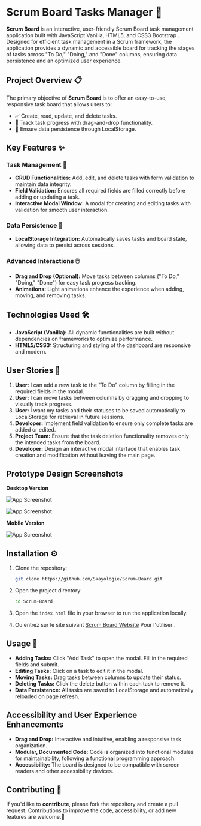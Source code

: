 # Scrum Board Tasks Manager 🚀

**Scrum Board** is an interactive, user-friendly Scrum Board task management application built with JavaScript Vanilla, HTML5, and CSS3 Bootstrap . Designed for efficient task management in a Scrum framework, the application provides a dynamic and accessible board for tracking the stages of tasks across "To Do," "Doing," and "Done" columns, ensuring data persistence and an optimized user experience.

## Project Overview 📋

The primary objective of **Scrum Board** is to offer an easy-to-use, responsive task board that allows users to:

* ✅ Create, read, update, and delete tasks.
* 🔄 Track task progress with drag-and-drop functionality.
* 💾 Ensure data persistence through LocalStorage.

## Key Features ✨

### Task Management 📝

* **CRUD Functionalities:** Add, edit, and delete tasks with form validation to maintain data integrity.
* **Field Validation:** Ensures all required fields are filled correctly before adding or updating a task.
* **Interactive Modal Window:** A modal for creating and editing tasks with validation for smooth user interaction.

### Data Persistence 💾

* **LocalStorage Integration:** Automatically saves tasks and board state, allowing data to persist across sessions.

### Advanced Interactions  🖱️

* **Drag and Drop (Optional):** Move tasks between columns ("To Do," "Doing," "Done") for easy task progress tracking.
* **Animations:** Light animations enhance the experience when adding, moving, and removing tasks.

## Technologies Used 🛠️

* **JavaScript (Vanilla):** All dynamic functionalities are built without dependencies on frameworks to optimize performance.
* **HTML5/CSS3:** Structuring and styling of the dashboard are responsive and modern.


## User Stories 👤

1. **User:** I can add a new task to the "To Do" column by filling in the required fields in the modal.
2. **User:** I can move tasks between columns by dragging and dropping to visually track progress.
3. **User:** I want my tasks and their statuses to be saved automatically to LocalStorage for retrieval in future sessions.
4. **Developer:** Implement field validation to ensure only complete tasks are added or edited.
5. **Project Team:** Ensure that the task deletion functionality removes only the intended tasks from the board.
6. **Developer:** Design an interactive modal interface that enables task creation and modification without leaving the main page.

## Prototype Design Screenshots

**Desktop Version**

![App Screenshot](https://raw.githubusercontent.com/aymanebenhima/YouCodeScrumBoard/refs/heads/main/design/desktop.png)

![App Screenshot](https://raw.githubusercontent.com/aymanebenhima/YouCodeScrumBoard/refs/heads/main/design/modal.png)

**Mobile Version**

![App Screenshot](https://raw.githubusercontent.com/aymanebenhima/YouCodeScrumBoard/refs/heads/main/design/mobile.png)

## Installation ⚙️

1. Clone the repository:
   ```bash
   git clone https://github.com/Skayologie/Scrum-Board.git

2. Open the project directory:
   ```bash
   cd Scrum-Board
3. Open the `index.html` file in your browser to run the application locally.

4. Ou entrez sur le site suivant [Scrum Board Website](https://jawadboulmal.com/ScrumBoard/) Pour l'utiliser .

## Usage 🚀
- **Adding Tasks:** Click "Add Task" to open the modal. Fill in the required fields and submit.
- **Editing Tasks:** Click on a task to edit it in the modal.
- **Moving Tasks:** Drag tasks between columns to update their status.
- **Deleting Tasks:** Click the delete button within each task to remove it.
- **Data Persistence:** All tasks are saved to LocalStorage and automatically reloaded on page refresh.  

## Accessibility and User Experience Enhancements
- **Drag and Drop:** Interactive and intuitive, enabling a responsive task organization.
- **Modular, Documented Code:** Code is organized into functional modules for maintainability, following a functional programming approach.
- **Accessibility:** The board is designed to be compatible with screen readers and other accessibility devices.

## Contributing 🤝
If you'd like to **contribute**, 
please fork the repository and create a pull request. Contributions to improve the code, accessibility, or add new features are welcome.🚀
